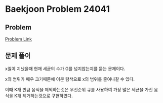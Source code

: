 # Baekjoon Problem 24041 
 
## Problem 
[Problem Link](https://www.acmicpc.net/problem/24041) 

## 문제 풀이

x일이 지났을때 현재 세균의 수가 G를 넘지않는지를 묻는 문제이다.

x의 범위가 매우 크기때문에 이분 탐색으로 x의 범위를 줄여나갈 수 있다.

이때 K개 만큼 음식을 제외하는것은 우선순위 큐를 사용하여 가장 많은 세균을 가진 음식을 K개 제거하는것으로 구현하였다.
